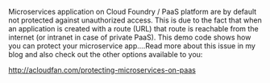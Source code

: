 Microservices application on Cloud Foundry / PaaS platform are by default not protected against unauthorized access. This is due to the fact that when an application is created with a route (URL) that route is reachable from the internet (or intranet in case of private PaaS). This demo code shows how you can protect your microservice app....Read more about this issue in my blog and also check out the other options available to you:

http://acloudfan.com/protecting-microservices-on-paas

